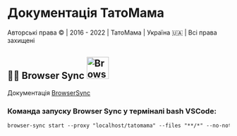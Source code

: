 # Документація ТатоМама

Авторські права © | 2016 - 2022 | ТатоМама | Україна 🇺🇦 | Всі права захищені

## 👨‍💻 Browser Sync <img src="https://avatars.githubusercontent.com/u/10654171?s=200&amp;v=4" width="50" height="50" alt="BrowserSync">

Документація [BrowserSync](https://browsersync.io)

### Команда запуску Browser Sync у терміналі bash VSCode:
```html
browser-sync start --proxy "localhost/tatomama" --files "**/*" --no-notify
```
